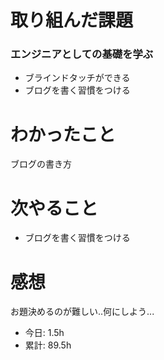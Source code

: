 # 取り組んだ課題
### エンジニアとしての基礎を学ぶ
* ブラインドタッチができる
* ブログを書く習慣をつける
# わかったこと
ブログの書き方
# 次やること
* ブログを書く習慣をつける
# 感想
お題決めるのが難しい..何にしよう...
* 今日: 1.5h
* 累計: 89.5h
